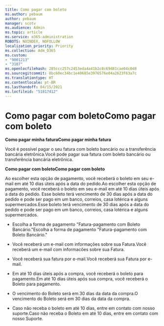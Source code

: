 ```yaml
---
title: Como pagar com boleto
ms.author: pebaum
author: pebaum
manager: scotv
ms.audience: Admin
ms.topic: article
ms.service: o365-administration
ROBOTS: NOINDEX, NOFOLLOW
localization_priority: Priority
ms.collection: Adm_O365
ms.custom:
- "9001213"
- "3187"
ms.openlocfilehash: 285ccc257c2453eda4a41b2c8c69d81cae04c0d8
ms.sourcegitcommit: 8bc60ec34bc1e40685e3976576e04a2623f63a7c
ms.translationtype: HT
ms.contentlocale: pt-BR
ms.lasthandoff: 04/15/2021
ms.locfileid: "51817412"
---
```

# <a name="como-pagar-com-boleto"></a><span data-ttu-id="c6ad5-102">Como pagar com boleto</span><span class="sxs-lookup"><span data-stu-id="c6ad5-102">Como pagar com boleto</span></span>

<span data-ttu-id="c6ad5-103">**Como pagar minha fatura**</span><span class="sxs-lookup"><span data-stu-id="c6ad5-103">**Como pagar minha fatura**</span></span>

<span data-ttu-id="c6ad5-104">Você é possível pagar o seu fatura com boleto bancário ou a transferência bancária eletrônica.</span><span class="sxs-lookup"><span data-stu-id="c6ad5-104">Você pode pagar sua fatura com boleto bancário ou transferência bancária eletrônica.</span></span>

<span data-ttu-id="c6ad5-105">**Como pagar com  boleto**</span><span class="sxs-lookup"><span data-stu-id="c6ad5-105">**Como pagar com  boleto**</span></span>

<span data-ttu-id="c6ad5-106">Ao escolher  esta opção de pagamento, você receberá o boleto em seu e-mail em até 10 dias úteis após a data do pedido.</span><span class="sxs-lookup"><span data-stu-id="c6ad5-106">Ao escolher  esta opção de pagamento, você receberá o boleto em seu e-mail em até 10 dias úteis após a data do pedido.</span></span> <span data-ttu-id="c6ad5-107">Esse boleto terá vencimento de 30 dias após a data do pedido e pode ser pago em um banco, correios, casa lotérica e alguns supermercados.</span><span class="sxs-lookup"><span data-stu-id="c6ad5-107">Esse boleto terá vencimento de 30 dias após a data do pedido e pode ser pago em um banco, correios, casa lotérica e alguns supermercados.</span></span>

- <span data-ttu-id="c6ad5-108">Escolha a forma de pagamento "Fatura-pagamento com Boleto Bancário."</span><span class="sxs-lookup"><span data-stu-id="c6ad5-108">Escolha a forma de pagamento "Fatura-pagamento com Boleto Bancário."</span></span>

- <span data-ttu-id="c6ad5-109">Você receberá um e-mail com informações sobre sua Fatura.</span><span class="sxs-lookup"><span data-stu-id="c6ad5-109">Você receberá um e-mail com informacões sobre sua Fatura.</span></span>

- <span data-ttu-id="c6ad5-110">Você receberá sua fatura por e-mail.</span><span class="sxs-lookup"><span data-stu-id="c6ad5-110">Você receberá sua Fatura por e-mail.</span></span>

- <span data-ttu-id="c6ad5-111">Em até 10 dias úteis após a compra, você receberá o boleto para pagamento.</span><span class="sxs-lookup"><span data-stu-id="c6ad5-111">Em até 10 dias úteis após sua compra, você receberá o Boleto para pagamento.</span></span>

- <span data-ttu-id="c6ad5-112">O vencimento do Boleto será em 30 dias da data da compra.</span><span class="sxs-lookup"><span data-stu-id="c6ad5-112">O vencimento do Boleto será em 30 dias da data da compra.</span></span>

- <span data-ttu-id="c6ad5-113">Caso não receba o boleto em até 10 dias, entre em contato com nosso suporte.</span><span class="sxs-lookup"><span data-stu-id="c6ad5-113">Caso não receba o Boleto em até 10 dias, entre em contato com nosso Suporte.</span></span>

